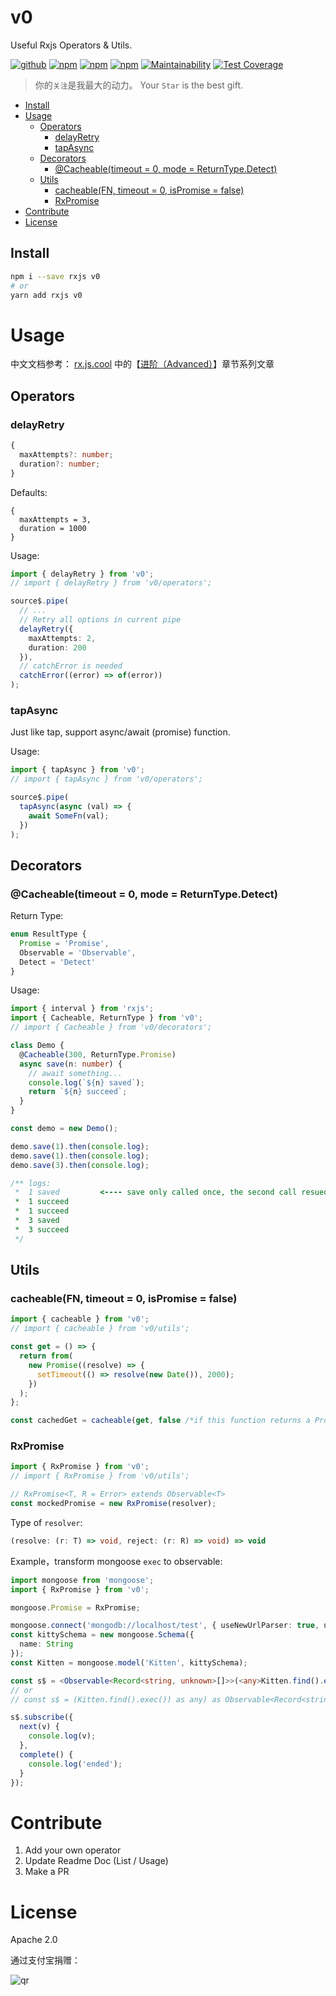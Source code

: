 # v0

Useful Rxjs Operators & Utils.

[![github](https://img.shields.io/github/followers/willin.svg?style=social&label=Followers)](https://github.com/willin) [![npm](https://img.shields.io/npm/v/v0.svg)](https://npmjs.org/package/v0) [![npm](https://img.shields.io/npm/dm/v0.svg)](https://npmjs.org/package/v0) [![npm](https://img.shields.io/npm/dt/v0.svg)](https://npmjs.org/package/v0) [![Maintainability](https://api.codeclimate.com/v1/badges/e7da4dfd45eeaa59402a/maintainability)](https://codeclimate.com/github/willin/v0/maintainability) [![Test Coverage](https://api.codeclimate.com/v1/badges/e7da4dfd45eeaa59402a/test_coverage)](https://codeclimate.com/github/willin/v0/test_coverage)

> 你的`关注`是我最大的动力。 Your `Star` is the best gift.

<!-- START doctoc generated TOC please keep comment here to allow auto update -->
<!-- DON'T EDIT THIS SECTION, INSTEAD RE-RUN doctoc TO UPDATE -->

- [Install](#install)
- [Usage](#usage)
  - [Operators](#operators)
    - [delayRetry](#delayretry)
    - [tapAsync](#tapasync)
  - [Decorators](#decorators)
    - [@Cacheable(timeout = 0, mode = ReturnType.Detect)](#cacheabletimeout--0-mode--returntypedetect)
  - [Utils](#utils)
    - [cacheable(FN, timeout = 0, isPromise = false)](#cacheablefn-timeout--0-ispromise--false)
    - [RxPromise](#rxpromise)
- [Contribute](#contribute)
- [License](#license)

<!-- END doctoc generated TOC please keep comment here to allow auto update -->

## Install

```bash
npm i --save rxjs v0
# or
yarn add rxjs v0
```

# Usage

中文文档参考： [rx.js.cool](https://rx.js.cool/) 中的【[进阶（Advanced）](http://rx.js.cool/v0)】章节系列文章

## Operators

### delayRetry

```ts
{
  maxAttempts?: number;
  duration?: number;
}
```

Defaults:

```
{
  maxAttempts = 3,
  duration = 1000
}
```

Usage:

```ts
import { delayRetry } from 'v0';
// import { delayRetry } from 'v0/operators';

source$.pipe(
  // ...
  // Retry all options in current pipe
  delayRetry({
    maxAttempts: 2,
    duration: 200
  }),
  // catchError is needed
  catchError((error) => of(error))
);
```

### tapAsync

Just like tap, support async/await (promise) function.

Usage:

```ts
import { tapAsync } from 'v0';
// import { tapAsync } from 'v0/operators';

source$.pipe(
  tapAsync(async (val) => {
    await SomeFn(val);
  })
);
```

## Decorators

### @Cacheable(timeout = 0, mode = ReturnType.Detect)

Return Type:

```ts
enum ResultType {
  Promise = 'Promise',
  Observable = 'Observable',
  Detect = 'Detect'
}
```

Usage:

```ts
import { interval } from 'rxjs';
import { Cacheable, ReturnType } from 'v0';
// import { Cacheable } from 'v0/decorators';

class Demo {
  @Cacheable(300, ReturnType.Promise)
  async save(n: number) {
    // await something...
    console.log(`${n} saved`);
    return `${n} succeed`;
  }
}

const demo = new Demo();

demo.save(1).then(console.log);
demo.save(1).then(console.log);
demo.save(3).then(console.log);

/** logs:
 *  1 saved         <---- save only called once, the second call resued before if last call is pending
 *  1 succeed
 *  1 succeed
 *  3 saved
 *  3 succeed
 */
```

## Utils

### cacheable(FN, timeout = 0, isPromise = false)

```ts
import { cacheable } from 'v0';
// import { cacheable } from 'v0/utils';

const get = () => {
  return from(
    new Promise((resolve) => {
      setTimeout(() => resolve(new Date()), 2000);
    })
  );
};

const cachedGet = cacheable(get, false /*if this function returns a PromiseLike result*/);
```

### RxPromise

```ts
import { RxPromise } from 'v0';
// import { RxPromise } from 'v0/utils';

// RxPromise<T, R = Error> extends Observable<T>
const mockedPromise = new RxPromise(resolver);
```

Type of `resolver`:

```ts
(resolve: (r: T) => void, reject: (r: R) => void) => void
```

Example，transform mongoose `exec` to observable:

```ts
import mongoose from 'mongoose';
import { RxPromise } from 'v0';

mongoose.Promise = RxPromise;

mongoose.connect('mongodb://localhost/test', { useNewUrlParser: true, useUnifiedTopology: true });
const kittySchema = new mongoose.Schema({
  name: String
});
const Kitten = mongoose.model('Kitten', kittySchema);

const s$ = <Observable<Record<string, unknown>[]>>(<any>Kitten.find().exec());
// or
// const s$ = (Kitten.find().exec()) as any) as Observable<Record<string, unknown>[]>;

s$.subscribe({
  next(v) {
    console.log(v);
  },
  complete() {
    console.log('ended');
  }
});
```

# Contribute

1. Add your own operator
2. Update Readme Doc (List / Usage)
3. Make a PR

# License

Apache 2.0

通过支付宝捐赠：

![qr](https://cloud.githubusercontent.com/assets/1890238/15489630/fccbb9cc-2193-11e6-9fed-b93c59d6ef37.png)
